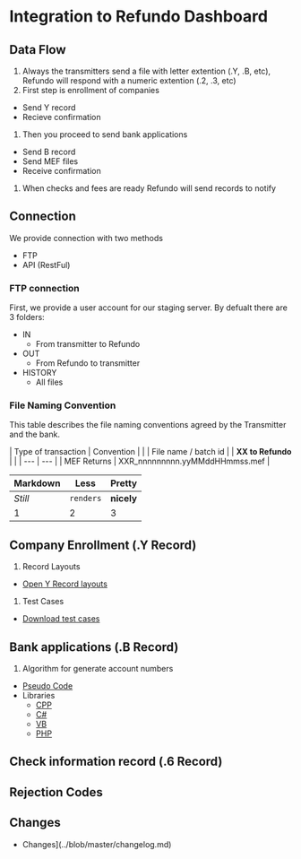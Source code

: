 # Integration to Refundo Dashboard

## Data Flow

1. Always the transmitters send a file with letter extention (.Y, .B, etc), Refundo will respond with a numeric extention (.2, .3, etc)
1. First step is enrollment of companies
  * Send Y record
  * Recieve confirmation
1. Then you proceed to send bank applications
  * Send B record
  * Send MEF files
  * Receive confirmation
1. When checks and fees are ready Refundo will send records to notify

## Connection

We provide connection with two methods
* FTP
* API (RestFul)

### FTP connection

First, we provide a user account for our staging server. By defualt there are 3 folders:

* IN
  * From transmitter to Refundo
* OUT
  * From Refundo to transmitter
* HISTORY
  * All files

### File Naming Convention

This table describes the file naming conventions agreed by the Transmitter and the bank.

| Type of transaction | Convention |
|  | File name / batch id |
| **XX to Refundo** |  |
| --- | --- |
| MEF Returns | XXR_nnnnnnnnn.yyMMddHHmmss.mef |


Markdown | Less | Pretty
--- | --- | ---
*Still* | `renders` | **nicely**
1 | 2 | 3


## Company Enrollment (.Y Record)

1. Record Layouts
  * [Open Y Record layouts](../blob/master/record_Y.md)
1. Test Cases
  * [Download test cases](../blob/master/test_cases/test_Y-001.Y)


## Bank applications (.B Record)

1. Algorithm for generate account numbers
  * [Pseudo Code](../blob/master/record_Y.md)
  * Libraries
    * [CPP](../blob/master/libraries/library.txt)
    * [C#](../blob/master/libraries/library.txt)
    * [VB](../blob/master/libraries/library.txt)
    * [PHP](../blob/master/libraries/library.txt)

## Check information record (.6 Record)

## Rejection Codes

## Changes

* Changes](../blob/master/changelog.md)

